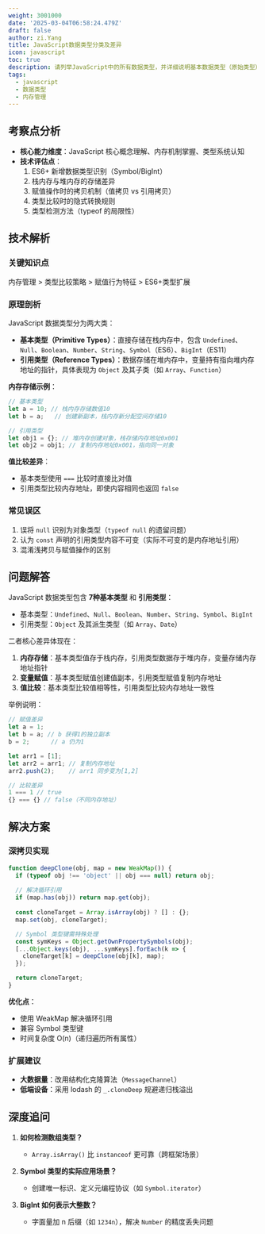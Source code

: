 ```yaml
---
weight: 3001000
date: '2025-03-04T06:58:24.479Z'
draft: false
author: zi.Yang
title: JavaScript数据类型分类及差异
icon: javascript
toc: true
description: 请列举JavaScript中的所有数据类型，并详细说明基本数据类型（原始类型）与引用类型在内存存储方式、变量赋值行为以及值比较方式上的本质区别。
tags:
  - javascript
  - 数据类型
  - 内存管理
---
```


## 考察点分析

- **核心能力维度**：JavaScript 核心概念理解、内存机制掌握、类型系统认知
- **技术评估点**：
  1. ES6+ 新增数据类型识别（Symbol/BigInt）
  2. 栈内存与堆内存的存储差异
  3. 赋值操作时的拷贝机制（值拷贝 vs 引用拷贝）
  4. 类型比较时的隐式转换规则
  5. 类型检测方法（typeof 的局限性）

## 技术解析

### 关键知识点

内存管理 > 类型比较策略 > 赋值行为特征 > ES6+类型扩展

### 原理剖析

JavaScript 数据类型分为两大类：

- **基本类型（Primitive Types）**：直接存储在栈内存中，包含 `Undefined`、`Null`、`Boolean`、`Number`、`String`、`Symbol`（ES6）、`BigInt`（ES11）
- **引用类型（Reference Types）**：数据存储在堆内存中，变量持有指向堆内存地址的指针，具体表现为 `Object` 及其子类（如 `Array`、`Function`）

**内存存储示例**：

```javascript
// 基本类型
let a = 10; // 栈内存存储数值10
let b = a;   // 创建新副本，栈内存新分配空间存储10

// 引用类型
let obj1 = {}; // 堆内存创建对象，栈存储内存地址0x001
let obj2 = obj1; // 复制内存地址0x001，指向同一对象
```

**值比较差异**：

- 基本类型使用 `===` 比较时直接比对值
- 引用类型比较内存地址，即使内容相同也返回 `false`

### 常见误区

1. 误将 `null` 识别为对象类型（`typeof null` 的遗留问题）
2. 认为 `const` 声明的引用类型内容不可变（实际不可变的是内存地址引用）
3. 混淆浅拷贝与赋值操作的区别

## 问题解答

JavaScript 数据类型包含 **7种基本类型** 和 **引用类型**：

- 基本类型：`Undefined`、`Null`、`Boolean`、`Number`、`String`、`Symbol`、`BigInt`
- 引用类型：`Object` 及其派生类型（如 `Array`、`Date`）

二者核心差异体现在：

1. **内存存储**：基本类型值存于栈内存，引用类型数据存于堆内存，变量存储内存地址指针
2. **变量赋值**：基本类型赋值创建值副本，引用类型赋值复制内存地址
3. **值比较**：基本类型比较值相等性，引用类型比较内存地址一致性

举例说明：

```javascript
// 赋值差异
let a = 1;
let b = a; // b 获得1的独立副本
b = 2;      // a 仍为1

let arr1 = [1];
let arr2 = arr1; // 复制内存地址
arr2.push(2);    // arr1 同步变为[1,2]

// 比较差异
1 === 1 // true
{} === {} // false（不同内存地址）
```

## 解决方案

### 深拷贝实现

```javascript
function deepClone(obj, map = new WeakMap()) {
  if (typeof obj !== 'object' || obj === null) return obj;
  
  // 解决循环引用
  if (map.has(obj)) return map.get(obj);
  
  const cloneTarget = Array.isArray(obj) ? [] : {};
  map.set(obj, cloneTarget);

  // Symbol 类型键需特殊处理
  const symKeys = Object.getOwnPropertySymbols(obj);
  [...Object.keys(obj), ...symKeys].forEach(k => {
    cloneTarget[k] = deepClone(obj[k], map);
  });

  return cloneTarget;
}
```

**优化点**：

- 使用 WeakMap 解决循环引用
- 兼容 Symbol 类型键
- 时间复杂度 O(n)（递归遍历所有属性）

### 扩展建议

- **大数据量**：改用结构化克隆算法（`MessageChannel`）
- **低端设备**：采用 lodash 的 `_.cloneDeep` 规避递归栈溢出

## 深度追问

1. **如何检测数组类型？**
   - `Array.isArray()` 比 `instanceof` 更可靠（跨框架场景）

2. **Symbol 类型的实际应用场景？**
   - 创建唯一标识、定义元编程协议（如 `Symbol.iterator`）

3. **BigInt 如何表示大整数？**
   - 字面量加 n 后缀（如 `1234n`），解决 `Number` 的精度丢失问题
